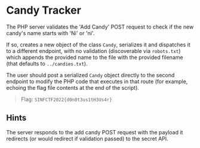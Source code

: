 # Candy Tracker


The PHP server validates the 'Add Candy' POST request to check if the new candy's name starts with 'Ni' or 'ni'.

If so, creates a new object of the class `Candy`, serializes it and dispatches it to a different endpoint, with no validation (discoverable via `robots.txt`) which appends the provided name to the file with the provided filename (that defaults to `../candies.txt`). 

The user should post a serialized `Candy` object directly to the second endpoint to modify the PHP code that executes in that route (for example, echoing the flag file contents at the end of the script).

> Flag: `SINFCTF2022{d0n0t3us1tH3Us4r}`

## Hints

The server responds to the add candy POST request with the payload it redirects (or would redirect if validation passed) to the secret API.